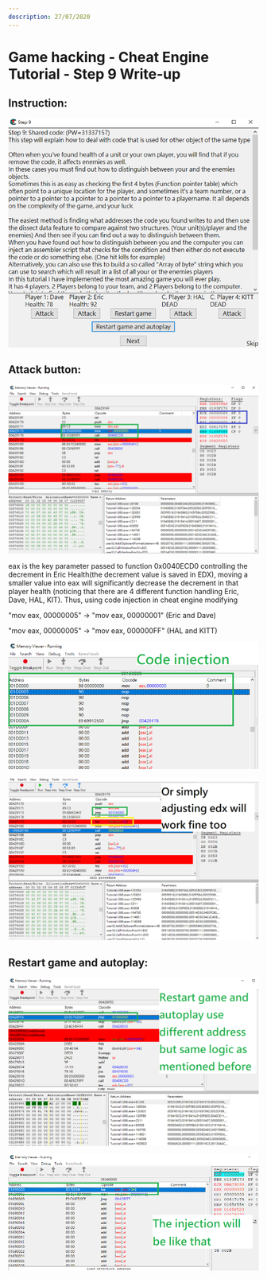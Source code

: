```yaml
---
description: 27/07/2020
---
```


# Game hacking - Cheat Engine Tutorial - Step 9 Write-up

## Instruction:

![](.gitbook/assets/cheatgame.png)

## Attack button:

![](.gitbook/assets/1-1-.png)

eax is the key parameter passed to function 0x0040ECD0 controlling the decrement in Eric Health\(the decrement value is saved in EDX\), moving a smaller value into eax will significantly decrease the decrement in that player health \(noticing that there are 4 different function handling Eric, Dave, HAL, KIT\). Thus, using code injection in cheat engine modifying

"mov eax, 00000005" -&gt; "mov eax, 00000001" \(Eric and Dave\)

"mov eax, 00000005" -&gt; "mov eax, 000000FF" \(HAL and KITT\)

![](.gitbook/assets/code_injection.png)

![](.gitbook/assets/2-1-.png)

## Restart game and autoplay:

![](.gitbook/assets/code_injection_auto.png)

![](.gitbook/assets/code_injection_auto_2.png)

